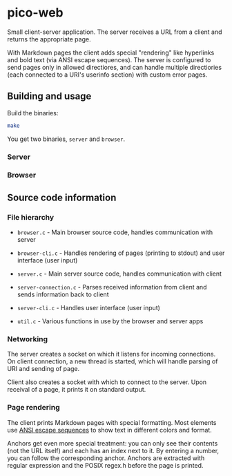 # pico-web

Small client-server application.
The server receives a URL from a client and returns the appropriate page.

With Markdown pages the client adds special "rendering" like hyperlinks and bold text (via ANSI escape sequences).
The server is configured to send pages only in allowed directiores, and can handle multiple directiories (each connected to a URI's userinfo section) with custom error pages.

## Building and usage

Build the binaries:

```bash
make
```

You get two binaries, `server` and `browser`.

### Server

### Browser

## Source code information

### File hierarchy

- `browser.c` - Main browser source code, handles communication with server
- `browser-cli.c` - Handles rendering of pages (printing to stdout) and user interface (user input)

- `server.c` - Main server source code, handles communication with client
- `server-connection.c` - Parses received information from client and sends information back to client
- `server-cli.c` - Handles user interface (user input)

- `util.c` - Various functions in use by the browser and server apps

### Networking

The server creates a socket on which it listens for incoming connections.
On client connection, a new thread is started, which will handle parsing of URI and sending of page.

Client also creates a socket with which to connect to the server.
Upon receival of a page, it prints it on standard output.

### Page rendering

The client prints Markdown pages with special formatting.
Most elements use [ANSI escape sequences](https://en.wikipedia.org/wiki/ANSI_escape_code) to show text in different colors and format.

Anchors get even more special treatment: you can only see their contents (not the URL itself) and each has an index next to it.
By entering a number, you can follow the corresponding anchor.
Anchors are extracted with regular expression and the POSIX regex.h before the page is printed.
